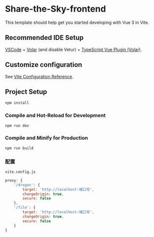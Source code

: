 # Share-the-Sky-frontend

This template should help get you started developing with Vue 3 in Vite.

## Recommended IDE Setup

[VSCode](https://code.visualstudio.com/) + [Volar](https://marketplace.visualstudio.com/items?itemName=Vue.volar) (and disable Vetur) + [TypeScript Vue Plugin (Volar)](https://marketplace.visualstudio.com/items?itemName=Vue.vscode-typescript-vue-plugin).

## Customize configuration

See [Vite Configuration Reference](https://vitejs.dev/config/).

## Project Setup

```sh
npm install
```

### Compile and Hot-Reload for Development

```sh
npm run dev
```

### Compile and Minify for Production

```sh
npm run build
```

### 配置

`vite.config.js`

```js
proxy: {
    '/drogon': {
        target: 'http://localhost:端口号',
        changeOrigin: true,
        secure: false
    },
    '/file': {
        target: 'http://localhost:端口号',
        changeOrigin: true,
        secure: false
    }
}
```